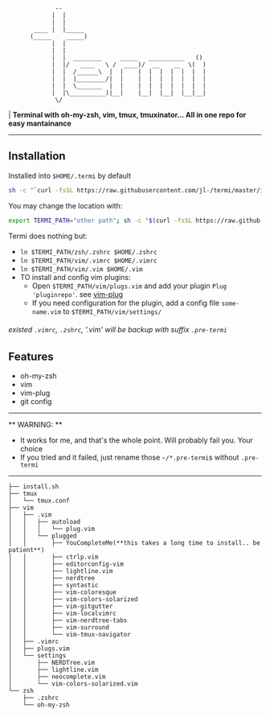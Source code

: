                  --
                |  |
                |  |
           ____ |  |_____
          (_____    _____)
                |  |
                |  |
                |  |  ________     _____   __________   ()
                |  |/   ____   \ /  ____)/  __    __  \(  )
                |  |  /______\  |  |    |  |  |  |  |  |  |
                |  |  |________/|  |    |  |  |  |  |  |  |
                |  |  \_______  |  |    |  |  |  |  |  |  |
                |  |\__________)|__|    |__|  |__|  |__|__|
                 \/

|          **Terminal with oh-my-zsh, vim, tmux, tmuxinator... All in one repo for easy mantainance**

---

## Installation

Installed into `$HOME/.termi` by default
```bash
sh -c "`curl -fsSL https://raw.githubusercontent.com/jl-/termi/master/install.sh`"
```

You may change the location with:
```bash
export TERMI_PATH="other path"; sh -c "$(curl -fsSL https://raw.github.com/jl-/termi/master/install.sh)"
```

Termi does nothing but:
- `ln $TERMI_PATH/zsh/.zshrc $HOME/.zshrc`
- `ln $TERMI_PATH/vim/.vimrc $HOME/.vimrc`
- `ln $TERMI_PATH/vim/.vim $HOME/.vim`
- TO install and config vim plugins:
  - Open `$TERMI_PATH/vim/plugs.vim` and add your plugin `Plug 'pluginrepo'`. see [vim-plug](https://github.com/junegunn/vim-plug)
  - If you need configuration for the plugin, add a config file `some-name.vim` to `$TERMI_PATH/vim/settings/`


###### existed `.vimrc`, `.zshrc`, '.vim' will be backup with suffix `.pre-termi`

## Features

- oh-my-zsh
- vim
- vim-plug
- git config

---
** WARNING: **

- It works for me, and that's the whole point.  Will probably fail you. Your choice
- If you tried and it failed, just rename those `~/*.pre-termi`s without `.pre-termi`

---

```
├── install.sh
├── tmux
│   └── tmux.conf
├── vim
│   ├── .vim
│   │   ├── autoload
│   │   │   └── plug.vim
│   │   └── plugged
│   │       ├── YouCompleteMe(**this takes a long time to install.. be patient**)
│   │       ├── ctrlp.vim
│   │       ├── editorconfig-vim
│   │       ├── lightline.vim
│   │       ├── nerdtree
│   │       ├── syntastic
│   │       ├── vim-coloresque
│   │       ├── vim-colors-solarized
│   │       ├── vim-gitgutter
│   │       ├── vim-localvimrc
│   │       ├── vim-nerdtree-tabs
│   │       ├── vim-surround
│   │       └── vim-tmux-navigator
│   ├── .vimrc
│   ├── plugs.vim
│   └── settings
│       ├── NERDTree.vim
│       ├── lightline.vim
│       ├── neocomplete.vim
│       └── vim-colors-solarized.vim
└── zsh
    ├── .zshrc
    └── oh-my-zsh
```
